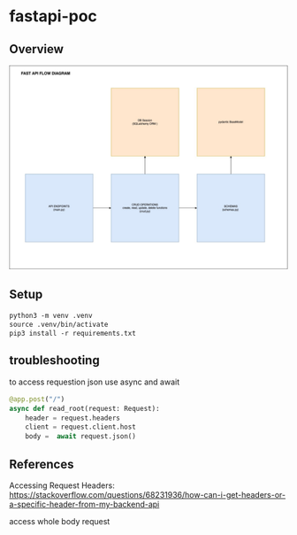 # fastapi-poc

## Overview

![fastapi-0]

## Setup 
```
python3 -m venv .venv
source .venv/bin/activate
pip3 install -r requirements.txt 
```


## troubleshooting

to access requestion json use async and await 

```python
@app.post("/")
async def read_root(request: Request):
    header = request.headers
    client = request.client.host
    body =  await request.json()
```


## References

Accessing Request Headers:
https://stackoverflow.com/questions/68231936/how-can-i-get-headers-or-a-specific-header-from-my-backend-api

access whole body request




<!-- LINKS -->
[fastapi-0]: ./uploads/fastapi-flow.jpeg
